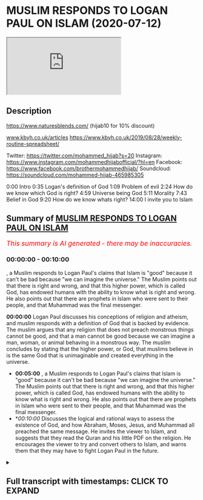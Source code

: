 # MUSLIM RESPONDS TO LOGAN PAUL ON ISLAM (2020-07-12)

<iframe loading='lazy' src='https://www.youtube.com/embed/W7CdWzs8Lfg'></iframe>

## Description

https://www.naturesblends.com/ (hijab10 for 10% discount)

www.kbyh.co.uk/articles
https://www.kbyh.co.uk/2019/08/28/weekly-routine-spreadsheet/

Twitter: https://twitter.com/mohammed_hijab?s=20
Instagram: https://www.instagram.com/mohammedhijabofficial/?hl=en
Facebook: https://www.facebook.com/brothermohammedhijab/
Soundcloud: https://soundcloud.com/mohammed-hijab-465985305

0:00 Intro
0:35 Logan's definition of God
1:09 Problem of evil
2:24 How do we know which God is right?
4:59 Universe being God
5:11 Morality
7:43 Belief in God
9:20 How do we know whats right?
14:00 I invite you to Islam

## Summary of [MUSLIM RESPONDS TO LOGAN PAUL ON ISLAM](https://www.youtube.com/watch?v=W7CdWzs8Lfg)


*<span style="color:red; font-size:125%">This summary is AI generated - there may be inaccuracies</span>. [](/)*

### <a onclick="modifyYTiframeseektime('0')">00:00:00</a> - <a onclick="modifyYTiframeseektime('600')">00:10:00</a>

, a Muslim responds to Logan Paul's claims that Islam is "good" because it can't be bad because "we can imagine the universe." The Muslim points out that there is right and wrong, and that this higher power, which is called God, has endowed humans with the ability to know what is right and wrong. He also points out that there are prophets in Islam who were sent to their people, and that Muhammad was the final messenger.

**<a onclick="modifyYTiframeseektime('0')">00:00:00</a>** Logan Paul discusses his conceptions of religion and atheism, and muslim responds with a definition of God that is backed by evidence. The muslim argues that any religion that does not preach monstrous things cannot be good, and that a man cannot be good because we can imagine a man, woman, or animal behaving in a monstrous way. The muslim concludes by stating that the higher power, or God, that muslims believe in is the same God that is unimaginable and created everything in the universe.
* **<a onclick="modifyYTiframeseektime('300')">00:05:00</a>** , a Muslim responds to Logan Paul's claims that Islam is "good" because it can't be bad because "we can imagine the universe." The Muslim points out that there is right and wrong, and that this higher power, which is called God, has endowed humans with the ability to know what is right and wrong. He also points out that there are prophets in Islam who were sent to their people, and that Muhammad was the final messenger.
* **<a onclick="modifyYTiframeseektime('600')">00:10:00</a>* Discusses the logical and rational ways to assess the existence of God, and how Abraham, Moses, Jesus, and Muhammad all preached the same message. He invites the viewer to Islam, and suggests that they read the Quran and his little PDF on the religion. He encourages the viewer to try and convert others to Islam, and warns them that they may have to fight Logan Paul in the future.

<details><summary><h2>Full transcript with timestamps: CLICK TO EXPAND</h2></summary>

<a onclick="modifyYTiframeseektime('0')">0:00:00</a> make sure that you try these supplements  
<a onclick="modifyYTiframeseektime('3')">0:00:03</a> out there very very good very healthy  
<a onclick="modifyYTiframeseektime('5')">0:00:05</a> natural and you can check the link in  
<a onclick="modifyYTiframeseektime('9')">0:00:09</a> the description box that is nature's  
<a onclick="modifyYTiframeseektime('11')">0:00:11</a> blend black seed oil and they have other  
<a onclick="modifyYTiframeseektime('13')">0:00:13</a> things as well  
<a onclick="modifyYTiframeseektime('14')">0:00:14</a> [Music]  
<a onclick="modifyYTiframeseektime('19')">0:00:19</a> so I was watching this really  
<a onclick="modifyYTiframeseektime('21')">0:00:21</a> interesting podcast from Logan pool and  
<a onclick="modifyYTiframeseektime('22')">0:00:22</a> what he was talking about in that  
<a onclick="modifyYTiframeseektime('24')">0:00:24</a> podcast was some of his conceptions  
<a onclick="modifyYTiframeseektime('26')">0:00:26</a> about religion and I found it intriguing  
<a onclick="modifyYTiframeseektime('27')">0:00:27</a> so I wanted to respond to it the first  
<a onclick="modifyYTiframeseektime('30')">0:00:30</a> thing he says which I found really  
<a onclick="modifyYTiframeseektime('31')">0:00:31</a> intriguing is how he defines what he  
<a onclick="modifyYTiframeseektime('34')">0:00:34</a> believes in so he says III I think  
<a onclick="modifyYTiframeseektime('36')">0:00:36</a> there's some sort of unimaginable thing  
<a onclick="modifyYTiframeseektime('42')">0:00:42</a> that made us in this universe and  
<a onclick="modifyYTiframeseektime('44')">0:00:44</a> everything around us and that for me is  
<a onclick="modifyYTiframeseektime('46')">0:00:46</a> a great definition of God so that takes  
<a onclick="modifyYTiframeseektime('48')">0:00:48</a> him firmly out of atheism and  
<a onclick="modifyYTiframeseektime('50')">0:00:50</a> agnosticism and into at least deism or  
<a onclick="modifyYTiframeseektime('52')">0:00:52</a> theism which is the idea of believing in  
<a onclick="modifyYTiframeseektime('55')">0:00:55</a> God which is actually the position of at  
<a onclick="modifyYTiframeseektime('57')">0:00:57</a> least ninety percent of the American  
<a onclick="modifyYTiframeseektime('59')">0:00:59</a> population according to Pew Research now  
<a onclick="modifyYTiframeseektime('62')">0:01:02</a> the questions that he had which was  
<a onclick="modifyYTiframeseektime('63')">0:01:03</a> confused about was questions relating to  
<a onclick="modifyYTiframeseektime('66')">0:01:06</a> the problem of evil the fact that in his  
<a onclick="modifyYTiframeseektime('69')">0:01:09</a> words religion faith whatever you want  
<a onclick="modifyYTiframeseektime('72')">0:01:12</a> to call it has has led to the deaths of  
<a onclick="modifyYTiframeseektime('75')">0:01:15</a> too many people has led to the the  
<a onclick="modifyYTiframeseektime('77')">0:01:17</a> trauma of too many children and I agree  
<a onclick="modifyYTiframeseektime('79')">0:01:19</a> with a locum poll on that point religion  
<a onclick="modifyYTiframeseektime('82')">0:01:22</a> has actually led to all of those things  
<a onclick="modifyYTiframeseektime('83')">0:01:23</a> but just because religion has led to  
<a onclick="modifyYTiframeseektime('86')">0:01:26</a> those things or the practitioners of  
<a onclick="modifyYTiframeseektime('89')">0:01:29</a> particular religions have done those  
<a onclick="modifyYTiframeseektime('91')">0:01:31</a> things it doesn't mean that said  
<a onclick="modifyYTiframeseektime('92')">0:01:32</a> religions preach those things  
<a onclick="modifyYTiframeseektime('94')">0:01:34</a> so listen differentiation here we have  
<a onclick="modifyYTiframeseektime('96')">0:01:36</a> to differentiate between what religious  
<a onclick="modifyYTiframeseektime('98')">0:01:38</a> people do in the name of religion and  
<a onclick="modifyYTiframeseektime('100')">0:01:40</a> what religions actually say and if you  
<a onclick="modifyYTiframeseektime('103')">0:01:43</a> want to know what religions actually say  
<a onclick="modifyYTiframeseektime('104')">0:01:44</a> you have to read and see as for us as  
<a onclick="modifyYTiframeseektime('107')">0:01:47</a> Muslims it's very clear though we have  
<a onclick="modifyYTiframeseektime('109')">0:01:49</a> bad press and there's lots of things  
<a onclick="modifyYTiframeseektime('111')">0:01:51</a> being said about us the Quran makes it  
<a onclick="modifyYTiframeseektime('113')">0:01:53</a> very clear that what was someone who  
<a onclick="modifyYTiframeseektime('115')">0:01:55</a> kills one person is like killing all of  
<a onclick="modifyYTiframeseektime('116')">0:01:56</a> humanity and the Prophet Muhammad told  
<a onclick="modifyYTiframeseektime('119')">0:01:59</a> us that when I tell my hidden Lemire  
<a onclick="modifyYTiframeseektime('122')">0:02:02</a> ahead yeah tell Jenna whoever kills a  
<a onclick="modifyYTiframeseektime('124')">0:02:04</a> noncombatant non-believer will not smell  
<a onclick="modifyYTiframeseektime('127')">0:02:07</a> the fragrance of heaven including women  
<a onclick="modifyYTiframeseektime('130')">0:02:10</a> and children which in another hadith he  
<a onclick="modifyYTiframeseektime('131')">0:02:11</a> says so despite the  
<a onclick="modifyYTiframeseektime('133')">0:02:13</a> that many religious practitioners act in  
<a onclick="modifyYTiframeseektime('135')">0:02:15</a> monstrous ways it doesn't necessitate  
<a onclick="modifyYTiframeseektime('137')">0:02:17</a> that those religions themselves preach  
<a onclick="modifyYTiframeseektime('140')">0:02:20</a> monstrous things and I think that's an  
<a onclick="modifyYTiframeseektime('142')">0:02:22</a> important crucial differentiation yeah I  
<a onclick="modifyYTiframeseektime('144')">0:02:24</a> I'm not sure I can fully wrap my head  
<a onclick="modifyYTiframeseektime('147')">0:02:27</a> around so many people telling me  
<a onclick="modifyYTiframeseektime('150')">0:02:30</a> different things about their God another  
<a onclick="modifyYTiframeseektime('152')">0:02:32</a> thing he said is that there's so many  
<a onclick="modifyYTiframeseektime('154')">0:02:34</a> different gods and how do we know which  
<a onclick="modifyYTiframeseektime('156')">0:02:36</a> one is the right one well the one you  
<a onclick="modifyYTiframeseektime('157')">0:02:37</a> defined is the right one  
<a onclick="modifyYTiframeseektime('159')">0:02:39</a> you see this is very important you know  
<a onclick="modifyYTiframeseektime('160')">0:02:40</a> you have already Intuit it yeah through  
<a onclick="modifyYTiframeseektime('164')">0:02:44</a> intuition yeah inherently as you put it  
<a onclick="modifyYTiframeseektime('167')">0:02:47</a> in another place in your podcast you  
<a onclick="modifyYTiframeseektime('169')">0:02:49</a> have you have an inherent idea of what  
<a onclick="modifyYTiframeseektime('171')">0:02:51</a> God is the higher power which is  
<a onclick="modifyYTiframeseektime('173')">0:02:53</a> unimaginable that created us in the  
<a onclick="modifyYTiframeseektime('174')">0:02:54</a> universe you put it perfectly I couldn't  
<a onclick="modifyYTiframeseektime('177')">0:02:57</a> have said it any better way that creates  
<a onclick="modifyYTiframeseektime('179')">0:02:59</a> a God that we believe in now this is  
<a onclick="modifyYTiframeseektime('181')">0:03:01</a> backed by evidence there's many people  
<a onclick="modifyYTiframeseektime('183')">0:03:03</a> there was a there was a 2011 study that  
<a onclick="modifyYTiframeseektime('186')">0:03:06</a> was that shows that children that are  
<a onclick="modifyYTiframeseektime('189')">0:03:09</a> born with this belief in a higher power  
<a onclick="modifyYTiframeseektime('191')">0:03:11</a> now when they're this is in 2011 by  
<a onclick="modifyYTiframeseektime('194')">0:03:14</a> Justin Berra in the Oxford or  
<a onclick="modifyYTiframeseektime('195')">0:03:15</a> anthropological society that people are  
<a onclick="modifyYTiframeseektime('198')">0:03:18</a> born with this belief you have that  
<a onclick="modifyYTiframeseektime('199')">0:03:19</a> belief you've expressed that belief the  
<a onclick="modifyYTiframeseektime('201')">0:03:21</a> question is do we believe yeah that the  
<a onclick="modifyYTiframeseektime('204')">0:03:24</a> higher power is a man is it conceivable  
<a onclick="modifyYTiframeseektime('207')">0:03:27</a> that without socialization that we  
<a onclick="modifyYTiframeseektime('209')">0:03:29</a> believe that Jesus is God for the sake  
<a onclick="modifyYTiframeseektime('211')">0:03:31</a> of anger that's the Christian narrative  
<a onclick="modifyYTiframeseektime('213')">0:03:33</a> that Jesus is God could you imagine a  
<a onclick="modifyYTiframeseektime('216')">0:03:36</a> child being born believing there's a  
<a onclick="modifyYTiframeseektime('218')">0:03:38</a> person called Jesus Christ and not only  
<a onclick="modifyYTiframeseektime('220')">0:03:40</a> that there's a person called Jesus  
<a onclick="modifyYTiframeseektime('221')">0:03:41</a> Christ that he's God but not only that  
<a onclick="modifyYTiframeseektime('223')">0:03:43</a> he's God by he's part of a Trinity that  
<a onclick="modifyYTiframeseektime('225')">0:03:45</a> the father is God the Son is God and the  
<a onclick="modifyYTiframeseektime('226')">0:03:46</a> Holy Spirit is God and all three are God  
<a onclick="modifyYTiframeseektime('228')">0:03:48</a> all three persons are one person and all  
<a onclick="modifyYTiframeseektime('232')">0:03:52</a> three persons are one and that that is  
<a onclick="modifyYTiframeseektime('235')">0:03:55</a> God is that something you think without  
<a onclick="modifyYTiframeseektime('236')">0:03:56</a> socialization that people would be would  
<a onclick="modifyYTiframeseektime('239')">0:03:59</a> come about with I don't think so the  
<a onclick="modifyYTiframeseektime('242')">0:04:02</a> idea is what you said the definition of  
<a onclick="modifyYTiframeseektime('244')">0:04:04</a> God is the unimaginable to put it in  
<a onclick="modifyYTiframeseektime('248')">0:04:08</a> your thing that created us in the  
<a onclick="modifyYTiframeseektime('249')">0:04:09</a> universe which is not a man because it  
<a onclick="modifyYTiframeseektime('251')">0:04:11</a> can't be a man because a man is created  
<a onclick="modifyYTiframeseektime('253')">0:04:13</a> it can't be a woman  
<a onclick="modifyYTiframeseektime('255')">0:04:15</a> it can't be a child it can't be a it  
<a onclick="modifyYTiframeseektime('258')">0:04:18</a> can't be something which dies because  
<a onclick="modifyYTiframeseektime('260')">0:04:20</a> God can't die God can't rests you see  
<a onclick="modifyYTiframeseektime('262')">0:04:22</a> the idea the question of different gods  
<a onclick="modifyYTiframeseektime('265')">0:04:25</a> which God to choose from is the God  
<a onclick="modifyYTiframeseektime('266')">0:04:26</a> you already know is exists the the one  
<a onclick="modifyYTiframeseektime('269')">0:04:29</a> that you have mentioned the one who's  
<a onclick="modifyYTiframeseektime('271')">0:04:31</a> unimaginable thing that created us in  
<a onclick="modifyYTiframeseektime('273')">0:04:33</a> the universe that's the right one now  
<a onclick="modifyYTiframeseektime('275')">0:04:35</a> the first thing to do  
<a onclick="modifyYTiframeseektime('276')">0:04:36</a> because you've said that there's so many  
<a onclick="modifyYTiframeseektime('277')">0:04:37</a> different notions of God how do you know  
<a onclick="modifyYTiframeseektime('280')">0:04:40</a> which is the right one anything which  
<a onclick="modifyYTiframeseektime('281')">0:04:41</a> doesn't fit that paradigm which is your  
<a onclick="modifyYTiframeseektime('283')">0:04:43</a> paradigm yeah  
<a onclick="modifyYTiframeseektime('285')">0:04:45</a> cannot be good yeah you dis your  
<a onclick="modifyYTiframeseektime('287')">0:04:47</a> definition anything that doesn't fit  
<a onclick="modifyYTiframeseektime('288')">0:04:48</a> this cannot be good so a man can't be  
<a onclick="modifyYTiframeseektime('290')">0:04:50</a> good because we can imagine a man a  
<a onclick="modifyYTiframeseektime('292')">0:04:52</a> woman can't be good because we can  
<a onclick="modifyYTiframeseektime('294')">0:04:54</a> imagine a woman a an animal can't be  
<a onclick="modifyYTiframeseektime('297')">0:04:57</a> good the universe which are the people  
<a onclick="modifyYTiframeseektime('300')">0:05:00</a> who believe good stuff they talk to the  
<a onclick="modifyYTiframeseektime('301')">0:05:01</a> universe I do which we're gonna come to  
<a onclick="modifyYTiframeseektime('303')">0:05:03</a> can't be good because we can imagine the  
<a onclick="modifyYTiframeseektime('306')">0:05:06</a> universe and the universe was itself a  
<a onclick="modifyYTiframeseektime('309')">0:05:09</a> created thing we're gonna come to this I  
<a onclick="modifyYTiframeseektime('311')">0:05:11</a> think I think the universally accepted  
<a onclick="modifyYTiframeseektime('314')">0:05:14</a> definition of good is like you know  
<a onclick="modifyYTiframeseektime('316')">0:05:16</a> right and wrong you know and something's  
<a onclick="modifyYTiframeseektime('319')">0:05:19</a> right morality general morality we wrap  
<a onclick="modifyYTiframeseektime('321')">0:05:21</a> so you say which is really interesting  
<a onclick="modifyYTiframeseektime('323')">0:05:23</a> because you have a moral position this  
<a onclick="modifyYTiframeseektime('325')">0:05:25</a> is very fine moral position you say you  
<a onclick="modifyYTiframeseektime('328')">0:05:28</a> know what's right and wrong and you can  
<a onclick="modifyYTiframeseektime('331')">0:05:31</a> know what's right and wrong but once  
<a onclick="modifyYTiframeseektime('333')">0:05:33</a> again how do you know you're gonna say  
<a onclick="modifyYTiframeseektime('334')">0:05:34</a> it's kind of it like intuited in the  
<a onclick="modifyYTiframeseektime('336')">0:05:36</a> same way that you know there's an  
<a onclick="modifyYTiframeseektime('337')">0:05:37</a> unimaginable power but then once again  
<a onclick="modifyYTiframeseektime('339')">0:05:39</a> that's I want you to know that that's  
<a onclick="modifyYTiframeseektime('341')">0:05:41</a> against materialist nihilist and  
<a onclick="modifyYTiframeseektime('343')">0:05:43</a> atheistic discourse like for an atheist  
<a onclick="modifyYTiframeseektime('346')">0:05:46</a> there's no way of proving what's right  
<a onclick="modifyYTiframeseektime('347')">0:05:47</a> and wrong you have to understand this  
<a onclick="modifyYTiframeseektime('348')">0:05:48</a> point for someone who does not believe  
<a onclick="modifyYTiframeseektime('350')">0:05:50</a> in a higher power that in Dowell's human  
<a onclick="modifyYTiframeseektime('352')">0:05:52</a> beings with morality the question would  
<a onclick="modifyYTiframeseektime('354')">0:05:54</a> be how would they go about finding out  
<a onclick="modifyYTiframeseektime('356')">0:05:56</a> what's right and wrong yeah it would be  
<a onclick="modifyYTiframeseektime('358')">0:05:58</a> what society comes together and decides  
<a onclick="modifyYTiframeseektime('360')">0:06:00</a> which one Society can decide one thing  
<a onclick="modifyYTiframeseektime('362')">0:06:02</a> and other Society will decide another  
<a onclick="modifyYTiframeseektime('364')">0:06:04</a> thing and historically we've seen  
<a onclick="modifyYTiframeseektime('366')">0:06:06</a> differences in the way people think of  
<a onclick="modifyYTiframeseektime('368')">0:06:08</a> right and wrong so how do we know right  
<a onclick="modifyYTiframeseektime('371')">0:06:11</a> and wrong exist in the first place so  
<a onclick="modifyYTiframeseektime('373')">0:06:13</a> we'd have to say that the thing that  
<a onclick="modifyYTiframeseektime('375')">0:06:15</a> endowed us with this belief in right and  
<a onclick="modifyYTiframeseektime('378')">0:06:18</a> wrong is that higher power the  
<a onclick="modifyYTiframeseektime('379')">0:06:19</a> unimaginable creator that created us in  
<a onclick="modifyYTiframeseektime('382')">0:06:22</a> the universe  
<a onclick="modifyYTiframeseektime('382')">0:06:22</a> okay so there's right and wrong which is  
<a onclick="modifyYTiframeseektime('385')">0:06:25</a> morality but then there's also this  
<a onclick="modifyYTiframeseektime('387')">0:06:27</a> higher power so that the right and wrong  
<a onclick="modifyYTiframeseektime('389')">0:06:29</a> comes from the higher power that would  
<a onclick="modifyYTiframeseektime('391')">0:06:31</a> be something which follows right so I  
<a onclick="modifyYTiframeseektime('394')">0:06:34</a> want you to think about that having sex  
<a onclick="modifyYTiframeseektime('396')">0:06:36</a> before marriage isn't in my opinion  
<a onclick="modifyYTiframeseektime('398')">0:06:38</a> wrong but  
<a onclick="modifyYTiframeseektime('400')">0:06:40</a> according to religion it is you said  
<a onclick="modifyYTiframeseektime('402')">0:06:42</a> having sex before marriage in your  
<a onclick="modifyYTiframeseektime('403')">0:06:43</a> opinion is not wrong but the problem  
<a onclick="modifyYTiframeseektime('405')">0:06:45</a> with this postulation here rather Logan  
<a onclick="modifyYTiframeseektime('408')">0:06:48</a> the problem with this postulation is the  
<a onclick="modifyYTiframeseektime('411')">0:06:51</a> fact that how do you know this is my  
<a onclick="modifyYTiframeseektime('413')">0:06:53</a> question how do you know that that was  
<a onclick="modifyYTiframeseektime('414')">0:06:54</a> an associate belief system you have  
<a onclick="modifyYTiframeseektime('417')">0:06:57</a> because in philosophy they or even in  
<a onclick="modifyYTiframeseektime('419')">0:06:59</a> psychology they have nature versus  
<a onclick="modifyYTiframeseektime('421')">0:07:01</a> nurture right you either born believing  
<a onclick="modifyYTiframeseektime('423')">0:07:03</a> in something like you say you believe in  
<a onclick="modifyYTiframeseektime('424')">0:07:04</a> a higher power intuitively yeah or even  
<a onclick="modifyYTiframeseektime('428')">0:07:08</a> morality isn't rooted for you or your  
<a onclick="modifyYTiframeseektime('432')">0:07:12</a> socialized into that belief system so  
<a onclick="modifyYTiframeseektime('434')">0:07:14</a> how do you know that your believe that  
<a onclick="modifyYTiframeseektime('436')">0:07:16</a> marriage or having sex before marriage  
<a onclick="modifyYTiframeseektime('438')">0:07:18</a> is not something which is in fact  
<a onclick="modifyYTiframeseektime('440')">0:07:20</a> socialized as a product as a social  
<a onclick="modifyYTiframeseektime('443')">0:07:23</a> construct of the 21st century in the  
<a onclick="modifyYTiframeseektime('444')">0:07:24</a> Western world it becomes very difficult  
<a onclick="modifyYTiframeseektime('446')">0:07:26</a> to discern what comes from society and  
<a onclick="modifyYTiframeseektime('450')">0:07:30</a> what comes from the self which is why  
<a onclick="modifyYTiframeseektime('453')">0:07:33</a> there's a need for a higher prescriptive  
<a onclick="modifyYTiframeseektime('456')">0:07:36</a> Authority which we call God to give us  
<a onclick="modifyYTiframeseektime('460')">0:07:40</a> the exact guidelines on how to live life  
<a onclick="modifyYTiframeseektime('462')">0:07:42</a> you see and that higher prescriptive  
<a onclick="modifyYTiframeseektime('466')">0:07:46</a> Authority which is called God the higher  
<a onclick="modifyYTiframeseektime('468')">0:07:48</a> the unimaginable thing that created us  
<a onclick="modifyYTiframeseektime('471')">0:07:51</a> in the universe to use your term must  
<a onclick="modifyYTiframeseektime('474')">0:07:54</a> send that those prescriptions through  
<a onclick="modifyYTiframeseektime('477')">0:07:57</a> means which we can access you see so our  
<a onclick="modifyYTiframeseektime('481')">0:08:01</a> narrative Logan as Muslims is that we  
<a onclick="modifyYTiframeseektime('484')">0:08:04</a> are born believing in God just like you  
<a onclick="modifyYTiframeseektime('486')">0:08:06</a> do this is called the fitrah the fitra  
<a onclick="modifyYTiframeseektime('489')">0:08:09</a> is an innate predisposition to believing  
<a onclick="modifyYTiframeseektime('492')">0:08:12</a> one God the Creator God the powerful God  
<a onclick="modifyYTiframeseektime('495')">0:08:15</a> the one that's all-powerful that the one  
<a onclick="modifyYTiframeseektime('497')">0:08:17</a> that's not a man is not a woman it's not  
<a onclick="modifyYTiframeseektime('499')">0:08:19</a> Jesus is not God doesn't die on the  
<a onclick="modifyYTiframeseektime('501')">0:08:21</a> cross it doesn't rest on the seventh day  
<a onclick="modifyYTiframeseektime('503')">0:08:23</a> God isn't not all of those things for  
<a onclick="modifyYTiframeseektime('505')">0:08:25</a> the Muslim God is the unimaginable  
<a onclick="modifyYTiframeseektime('508')">0:08:28</a> creator that created us and the universe  
<a onclick="modifyYTiframeseektime('511')">0:08:31</a> the unimaginable thing that created us  
<a onclick="modifyYTiframeseektime('514')">0:08:34</a> and the universe your definition of God  
<a onclick="modifyYTiframeseektime('516')">0:08:36</a> is the Muslim definition of God the  
<a onclick="modifyYTiframeseektime('518')">0:08:38</a> Christian definition of God is that God  
<a onclick="modifyYTiframeseektime('519')">0:08:39</a> is the Father the Son and the Holy  
<a onclick="modifyYTiframeseektime('522')">0:08:42</a> Spirit and all three are God this is not  
<a onclick="modifyYTiframeseektime('525')">0:08:45</a> the Muslim definition that's how you do  
<a onclick="modifyYTiframeseektime('527')">0:08:47</a> demarcate between religions here so God  
<a onclick="modifyYTiframeseektime('532')">0:08:52</a> who is this Oh powerful  
<a onclick="modifyYTiframeseektime('534')">0:08:54</a> agency has endowed us with an ability to  
<a onclick="modifyYTiframeseektime('538')">0:08:58</a> know what's right and wrong yes but also  
<a onclick="modifyYTiframeseektime('541')">0:09:01</a> their guidance yeah which is in the case  
<a onclick="modifyYTiframeseektime('546')">0:09:06</a> of the old prophets Abraham Moses Jesus  
<a onclick="modifyYTiframeseektime('548')">0:09:08</a> was there books too that they were sent  
<a onclick="modifyYTiframeseektime('551')">0:09:11</a> to their people and we believe that  
<a onclick="modifyYTiframeseektime('552')">0:09:12</a> prophet muhammad was the final messenger  
<a onclick="modifyYTiframeseektime('554')">0:09:14</a> which was sent to all human human beings  
<a onclick="modifyYTiframeseektime('557')">0:09:17</a> okay so bear in mind that's the  
<a onclick="modifyYTiframeseektime('558')">0:09:18</a> narrative of Islam this or I get confuse  
<a onclick="modifyYTiframeseektime('560')">0:09:20</a> like like who's right and who's wrong  
<a onclick="modifyYTiframeseektime('562')">0:09:22</a> are Muslims wrong because they're Muslim  
<a onclick="modifyYTiframeseektime('564')">0:09:24</a> our Christians are wrong because they're  
<a onclick="modifyYTiframeseektime('566')">0:09:26</a> Christian 8/4 you asked a very good and  
<a onclick="modifyYTiframeseektime('569')">0:09:29</a> inquisitive and powerful question how do  
<a onclick="modifyYTiframeseektime('572')">0:09:32</a> we know what's right and wrong my answer  
<a onclick="modifyYTiframeseektime('575')">0:09:35</a> to you is this listen Logan listen to me  
<a onclick="modifyYTiframeseektime('577')">0:09:37</a> Logan yeah my answer to is this you know  
<a onclick="modifyYTiframeseektime('581')">0:09:41</a> what's right and wrong by using all the  
<a onclick="modifyYTiframeseektime('583')">0:09:43</a> tools at your disposal now what are your  
<a onclick="modifyYTiframeseektime('586')">0:09:46</a> tools that you know what's right and  
<a onclick="modifyYTiframeseektime('588')">0:09:48</a> wrong with number one intuition it's a  
<a onclick="modifyYTiframeseektime('591')">0:09:51</a> very powerful thing how do you know you  
<a onclick="modifyYTiframeseektime('592')">0:09:52</a> exist I think therefore I am  
<a onclick="modifyYTiframeseektime('595')">0:09:55</a> yeah but you can even go further you  
<a onclick="modifyYTiframeseektime('598')">0:09:58</a> know you are because you know you are  
<a onclick="modifyYTiframeseektime('600')">0:10:00</a> self-evident right so the same intuition  
<a onclick="modifyYTiframeseektime('604')">0:10:04</a> that you used to gauge that there was a  
<a onclick="modifyYTiframeseektime('606')">0:10:06</a> higher authority yeah is the same  
<a onclick="modifyYTiframeseektime('609')">0:10:09</a> intuition you can use to determine what  
<a onclick="modifyYTiframeseektime('611')">0:10:11</a> the higher authority isn't like  
<a onclick="modifyYTiframeseektime('613')">0:10:13</a> imaginable it's not a man you know it  
<a onclick="modifyYTiframeseektime('616')">0:10:16</a> already  
<a onclick="modifyYTiframeseektime('616')">0:10:16</a> okay so intuition is one of those tools  
<a onclick="modifyYTiframeseektime('619')">0:10:19</a> another tool is logic or rationality so  
<a onclick="modifyYTiframeseektime('623')">0:10:23</a> God can can God be if God is  
<a onclick="modifyYTiframeseektime('626')">0:10:26</a> all-powerful and is the the all creator  
<a onclick="modifyYTiframeseektime('628')">0:10:28</a> and being can God be in time in the  
<a onclick="modifyYTiframeseektime('634')">0:10:34</a> sense that he was created no God cannot  
<a onclick="modifyYTiframeseektime('637')">0:10:37</a> be created because that would mean that  
<a onclick="modifyYTiframeseektime('640')">0:10:40</a> he has a beginning can gonna have a  
<a onclick="modifyYTiframeseektime('641')">0:10:41</a> beginning no you see can God and I as  
<a onclick="modifyYTiframeseektime('646')">0:10:46</a> the Christians say that God died on the  
<a onclick="modifyYTiframeseektime('648')">0:10:48</a> cross we would say that goes against  
<a onclick="modifyYTiframeseektime('649')">0:10:49</a> rationality in logic can God have a mum  
<a onclick="modifyYTiframeseektime('652')">0:10:52</a> okay how could God have a mum you see  
<a onclick="modifyYTiframeseektime('656')">0:10:56</a> when God is meant to be the the the  
<a onclick="modifyYTiframeseektime('658')">0:10:58</a> unimaginable creator of all things me  
<a onclick="modifyYTiframeseektime('660')">0:11:00</a> and you right according to your  
<a onclick="modifyYTiframeseektime('662')">0:11:02</a> definition so we know we can use  
<a onclick="modifyYTiframeseektime('664')">0:11:04</a> intuition we can use rationality and  
<a onclick="modifyYTiframeseektime('667')">0:11:07</a> logic  
<a onclick="modifyYTiframeseektime('667')">0:11:07</a> to demonstrate what God is and what God  
<a onclick="modifyYTiframeseektime('670')">0:11:10</a> is not yeah so that's that's to answer  
<a onclick="modifyYTiframeseektime('673')">0:11:13</a> your second question and what I'm gonna  
<a onclick="modifyYTiframeseektime('675')">0:11:15</a> do is I'm gonna attach something on the  
<a onclick="modifyYTiframeseektime('677')">0:11:17</a> comment section in the description box  
<a onclick="modifyYTiframeseektime('678')">0:11:18</a> of this video which will give you a  
<a onclick="modifyYTiframeseektime('680')">0:11:20</a> secondary question which is how do we  
<a onclick="modifyYTiframeseektime('683')">0:11:23</a> know that the Prophet Muhammad who we  
<a onclick="modifyYTiframeseektime('684')">0:11:24</a> say as Muslims is in fact a true prophet  
<a onclick="modifyYTiframeseektime('687')">0:11:27</a> so we will say use the same tools use  
<a onclick="modifyYTiframeseektime('689')">0:11:29</a> your logic and rationale a I've written  
<a onclick="modifyYTiframeseektime('692')">0:11:32</a> a very small piece maybe will take you  
<a onclick="modifyYTiframeseektime('695')">0:11:35</a> ten minutes to read maybe even less yeah  
<a onclick="modifyYTiframeseektime('697')">0:11:37</a> on the evidence is that Prophet Muhammad  
<a onclick="modifyYTiframeseektime('701')">0:11:41</a> who's the final prophet we believe is  
<a onclick="modifyYTiframeseektime('702')">0:11:42</a> for all human beings has come with so  
<a onclick="modifyYTiframeseektime('705')">0:11:45</a> please read that in your spare time it  
<a onclick="modifyYTiframeseektime('706')">0:11:46</a> will increase your cultural capital yeah  
<a onclick="modifyYTiframeseektime('709')">0:11:49</a> it will increase your intelligence and  
<a onclick="modifyYTiframeseektime('710')">0:11:50</a> it'll make you a more cultured person  
<a onclick="modifyYTiframeseektime('713')">0:11:53</a> that can discern between different  
<a onclick="modifyYTiframeseektime('714')">0:11:54</a> theologies and religion so if you have  
<a onclick="modifyYTiframeseektime('717')">0:11:57</a> time please take your time to read that  
<a onclick="modifyYTiframeseektime('719')">0:11:59</a> and that after obviously you can read  
<a onclick="modifyYTiframeseektime('720')">0:12:00</a> the Quran as well which is the holy book  
<a onclick="modifyYTiframeseektime('722')">0:12:02</a> of the Muslims you see at 9 minute on 5  
<a onclick="modifyYTiframeseektime('726')">0:12:06</a> seconds you say something really  
<a onclick="modifyYTiframeseektime('727')">0:12:07</a> powerful you're saying you're talking to  
<a onclick="modifyYTiframeseektime('729')">0:12:09</a> the you talk to the universe but I would  
<a onclick="modifyYTiframeseektime('733')">0:12:13</a> say to you look talking to the universe  
<a onclick="modifyYTiframeseektime('735')">0:12:15</a> what you're really saying because you  
<a onclick="modifyYTiframeseektime('736')">0:12:16</a> said in another place that you wish  
<a onclick="modifyYTiframeseektime('737')">0:12:17</a> certain things to the universe which  
<a onclick="modifyYTiframeseektime('740')">0:12:20</a> basically what you're describing is  
<a onclick="modifyYTiframeseektime('741')">0:12:21</a> something called supplication which is  
<a onclick="modifyYTiframeseektime('743')">0:12:23</a> really a kind of prayer right when  
<a onclick="modifyYTiframeseektime('745')">0:12:25</a> you're praying to the universe and you  
<a onclick="modifyYTiframeseektime('747')">0:12:27</a> think that the universe is going to give  
<a onclick="modifyYTiframeseektime('748')">0:12:28</a> you something but the problem is that  
<a onclick="modifyYTiframeseektime('750')">0:12:30</a> the universe doesn't have any agency ok  
<a onclick="modifyYTiframeseektime('753')">0:12:33</a> the universe does is not have agency  
<a onclick="modifyYTiframeseektime('755')">0:12:35</a> it's an inanimate thing so you have to  
<a onclick="modifyYTiframeseektime('758')">0:12:38</a> think about and this is what the Quran  
<a onclick="modifyYTiframeseektime('760')">0:12:40</a> says you know Abraham who we believe is  
<a onclick="modifyYTiframeseektime('762')">0:12:42</a> a prophet who came to his people he said  
<a onclick="modifyYTiframeseektime('766')">0:12:46</a> to he said to his people he said that  
<a onclick="modifyYTiframeseektime('771')">0:12:51</a> they were worshipping certain you know  
<a onclick="modifyYTiframeseektime('773')">0:12:53</a> idols and stuff he said hell yes Malcolm  
<a onclick="modifyYTiframeseektime('776')">0:12:56</a> yeah  
<a onclick="modifyYTiframeseektime('777')">0:12:57</a> if tear down can they hear you if you're  
<a onclick="modifyYTiframeseektime('780')">0:13:00</a> calling to them listen to the question  
<a onclick="modifyYTiframeseektime('782')">0:13:02</a> of Abraham in the Quran can they hear  
<a onclick="modifyYTiframeseektime('785')">0:13:05</a> you if you call to them oh we I'm found  
<a onclick="modifyYTiframeseektime('788')">0:13:08</a> I come oh my I come a yard all wrong Oh  
<a onclick="modifyYTiframeseektime('791')">0:13:11</a> can they benefit you or harm you right  
<a onclick="modifyYTiframeseektime('795')">0:13:15</a> so can the universe benefit you or can  
<a onclick="modifyYTiframeseektime('798')">0:13:18</a> it harm you as you have you got  
<a onclick="modifyYTiframeseektime('800')">0:13:20</a> experience of that have you go ever  
<a onclick="modifyYTiframeseektime('801')">0:13:21</a> of that has come to universe here you  
<a onclick="modifyYTiframeseektime('804')">0:13:24</a> right and what's the evidence of that  
<a onclick="modifyYTiframeseektime('806')">0:13:26</a> it's an inanimate object or entity so in  
<a onclick="modifyYTiframeseektime('810')">0:13:30</a> that case the universe itself is not the  
<a onclick="modifyYTiframeseektime('813')">0:13:33</a> thing or the the agency which you should  
<a onclick="modifyYTiframeseektime('817')">0:13:37</a> direct your supplication we would say it  
<a onclick="modifyYTiframeseektime('819')">0:13:39</a> makes more sense wouldn't it you would  
<a onclick="modifyYTiframeseektime('821')">0:13:41</a> probably agree with me hopefully that  
<a onclick="modifyYTiframeseektime('823')">0:13:43</a> you should be directing your veneration  
<a onclick="modifyYTiframeseektime('826')">0:13:46</a> and your supplication to the creator of  
<a onclick="modifyYTiframeseektime('829')">0:13:49</a> the universe yeah that's what we should  
<a onclick="modifyYTiframeseektime('833')">0:13:53</a> that's the the prophetic way of Abraham  
<a onclick="modifyYTiframeseektime('835')">0:13:55</a> Moses Jesus and all of the prophets that  
<a onclick="modifyYTiframeseektime('837')">0:13:57</a> came including the final prophet prophet  
<a onclick="modifyYTiframeseektime('839')">0:13:59</a> Muhammad and with that logan paul i  
<a onclick="modifyYTiframeseektime('841')">0:14:01</a> invite you to islam yeah you seem like a  
<a onclick="modifyYTiframeseektime('844')">0:14:04</a> very sincere person you know i invited  
<a onclick="modifyYTiframeseektime('846')">0:14:06</a> to slam and write you to the religion of  
<a onclick="modifyYTiframeseektime('849')">0:14:09</a> islam read the quran read my my my  
<a onclick="modifyYTiframeseektime('851')">0:14:11</a> little clearly my little PDF that I've  
<a onclick="modifyYTiframeseektime('854')">0:14:14</a> got for you there you can take ten  
<a onclick="modifyYTiframeseektime('856')">0:14:16</a> minutes of your time  
<a onclick="modifyYTiframeseektime('857')">0:14:17</a> and then you can go back to chaos I as a  
<a onclick="modifyYTiframeseektime('860')">0:14:20</a> Muslim and then when you fight him for  
<a onclick="modifyYTiframeseektime('862')">0:14:22</a> the third time now I don't know what it  
<a onclick="modifyYTiframeseektime('864')">0:14:24</a> will be then you can even have some  
<a onclick="modifyYTiframeseektime('866')">0:14:26</a> success in that hopefully and sell my  
<a onclick="modifyYTiframeseektime('869')">0:14:29</a> way from wall to wall he water  
<a onclick="modifyYTiframeseektime('880')">0:14:40</a> you  
</details>